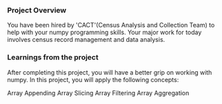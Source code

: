 ### Project Overview

 You have been hired by 'CACT'(Census Analysis and Collection Team) to help with your numpy programming skills. Your major work for today involves census record management and data analysis.


### Learnings from the project

 After completing this project, you will have a better grip on working with numpy. In this project, you will apply the following concepts:

Array Appending
Array Slicing
Array Filtering
Array Aggregation


